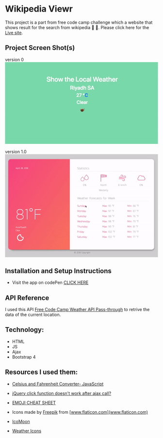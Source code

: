 # Wikipedia Viewr
This project is a part from free code camp challenge which a website that shows result for the search from wikipedia :page_facing_up: :notebook_with_decorative_cover:. Please click here for the [Live site](https://iabrar.github.io/Show-the-Local-Weather/).

## Project Screen Shot(s)
version 0
![](https://github.com/iAbrar/Show-the-Local-Weather/blob/master/codepen.gif)

version 1.0
![](https://github.com/iAbrar/Show-the-Local-Weather/blob/master/ezgif.com-video-to-gif.gif)

## Installation and Setup Instructions

- Visit the app on codePen [CLICK HERE](https://codepen.io/Bero/pen/wmoJGr)

## API Reference
I used this API [Free Code Camp Weather API Pass-through](https://fcc-weather-api.glitch.me/) to retrive the data of the current location.

## Technology:
- HTML
- JS
- Ajax
- Bootstrap 4


## Resources I used them:

- [Celsius and Fahrenheit Converter- JavaScript](https://stackoverflow.com/questions/26046474/celsius-and-fahrenheit-converter-javascript)

- [jQuery click function doesn't work after ajax call?](https://stackoverflow.com/questions/17715274/jquery-click-function-doesnt-work-after-ajax-call#comment83984892_17715303)

- [EMOJI CHEAT SHEET](https://www.webpagefx.com/tools/emoji-cheat-sheet/)

- Icons made by [Freepik](https://www.freepik.com) from [www.flaticon.com](www.flaticon.com)

- [IcoMoon](https://icomoon.io/)

- [Weather Icons](https://erikflowers.github.io/weather-icons/)

